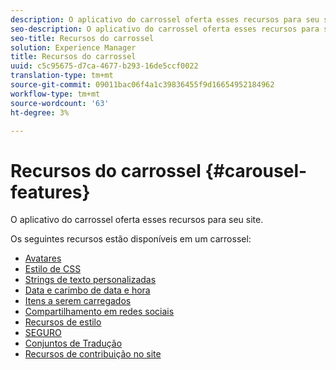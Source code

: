 ```yaml
---
description: O aplicativo do carrossel oferta esses recursos para seu site.
seo-description: O aplicativo do carrossel oferta esses recursos para seu site.
seo-title: Recursos do carrossel
solution: Experience Manager
title: Recursos do carrossel
uuid: c5c95675-d7ca-4677-b293-16de5ccf0022
translation-type: tm+mt
source-git-commit: 09011bac06f4a1c39836455f9d16654952184962
workflow-type: tm+mt
source-wordcount: '63'
ht-degree: 3%

---
```



# Recursos do carrossel {#carousel-features}

O aplicativo do carrossel oferta esses recursos para seu site.

Os seguintes recursos estão disponíveis em um carrossel:

* [Avatares](/help/using/c-features-livefyre/c-styling-features/c-avatars.md#c_avatars)
* [Estilo de CSS](/help/using/c-features-livefyre/c-styling-features/c-css-styling-branding.md#c_css_styling_branding)
* [Strings de texto personalizadas](/help/using/c-features-livefyre/c-custom-text-strings.md#c_custom_text_strings)
* [Data e carimbo de data e hora](/help/using/c-features-livefyre/c-styling-features/c-date-and-timestamp.md#c_date_and_timestamp)
* [Itens a serem carregados](/help/using/c-features-livefyre/c-content-behavior-features/c-content-behavior-features.md#section_q5w_mzl_d1b)
* [Compartilhamento em redes sociais](/help/using/c-features-livefyre/c-social-sharing/c-social-sharing.md#c_social_sharing)
* [Recursos de estilo](/help/using/c-features-livefyre/c-styling-features/c-styling-features.md#c_styling_features)
* [SEGURO](/help/using/c-features-livefyre/c-about-moderation/c-moderation.md#c_moderation)
* [Conjuntos de Tradução](/help/using/c-settings-other/c-translation-sets/c-translation-sets.md#c_translation_sets)
* [Recursos de contribuição no site](/help/using/c-features-livefyre/c-on-site-contribution-features.md#section_vzs_t2s_d1b)

